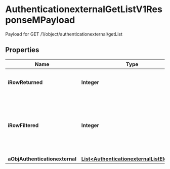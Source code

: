 

# AuthenticationexternalGetListV1ResponseMPayload

Payload for GET /1/object/authenticationexternal/getList

## Properties

| Name | Type | Description | Notes |
|------------ | ------------- | ------------- | -------------|
|**iRowReturned** | **Integer** | The number of rows returned |  |
|**iRowFiltered** | **Integer** | The number of rows matching your filters (if any) or the total number of rows |  |
|**aObjAuthenticationexternal** | [**List&lt;AuthenticationexternalListElement&gt;**](AuthenticationexternalListElement.md) |  |  |



